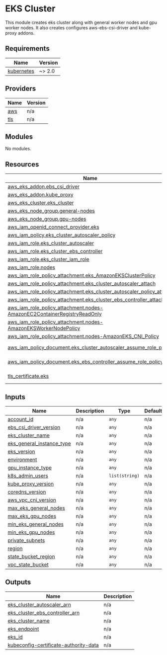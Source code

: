 <!-- BEGIN_TF_DOCS -->
# EKS Cluster

This module creates eks cluster along with general worker nodes and gpu worker nodes. 
It also creates configures aws-ebs-csi-driver and kube-proxy addons.

## Requirements

| Name | Version |
|------|---------|
| <a name="requirement_kubernetes"></a> [kubernetes](#requirement\_kubernetes) | ~> 2.0 |

## Providers

| Name | Version |
|------|---------|
| <a name="provider_aws"></a> [aws](#provider\_aws) | n/a |
| <a name="provider_tls"></a> [tls](#provider\_tls) | n/a |

## Modules

No modules.

## Resources

| Name | Type |
|------|------|
| [aws_eks_addon.ebs_csi_driver](https://registry.terraform.io/providers/hashicorp/aws/latest/docs/resources/eks_addon) | resource |
| [aws_eks_addon.kube_proxy](https://registry.terraform.io/providers/hashicorp/aws/latest/docs/resources/eks_addon) | resource |
| [aws_eks_cluster.eks_cluster](https://registry.terraform.io/providers/hashicorp/aws/latest/docs/resources/eks_cluster) | resource |
| [aws_eks_node_group.general-nodes](https://registry.terraform.io/providers/hashicorp/aws/latest/docs/resources/eks_node_group) | resource |
| [aws_eks_node_group.gpu-nodes](https://registry.terraform.io/providers/hashicorp/aws/latest/docs/resources/eks_node_group) | resource |
| [aws_iam_openid_connect_provider.eks](https://registry.terraform.io/providers/hashicorp/aws/latest/docs/resources/iam_openid_connect_provider) | resource |
| [aws_iam_policy.eks_cluster_autoscaler_policy](https://registry.terraform.io/providers/hashicorp/aws/latest/docs/resources/iam_policy) | resource |
| [aws_iam_role.eks_cluster_autoscaler](https://registry.terraform.io/providers/hashicorp/aws/latest/docs/resources/iam_role) | resource |
| [aws_iam_role.eks_cluster_ebs_controller](https://registry.terraform.io/providers/hashicorp/aws/latest/docs/resources/iam_role) | resource |
| [aws_iam_role.eks_cluster_iam_role](https://registry.terraform.io/providers/hashicorp/aws/latest/docs/resources/iam_role) | resource |
| [aws_iam_role.nodes](https://registry.terraform.io/providers/hashicorp/aws/latest/docs/resources/iam_role) | resource |
| [aws_iam_role_policy_attachment.eks_AmazonEKSClusterPolicy](https://registry.terraform.io/providers/hashicorp/aws/latest/docs/resources/iam_role_policy_attachment) | resource |
| [aws_iam_role_policy_attachment.eks_cluster_autoscaler_attach](https://registry.terraform.io/providers/hashicorp/aws/latest/docs/resources/iam_role_policy_attachment) | resource |
| [aws_iam_role_policy_attachment.eks_cluster_autoscaler_policy_attach](https://registry.terraform.io/providers/hashicorp/aws/latest/docs/resources/iam_role_policy_attachment) | resource |
| [aws_iam_role_policy_attachment.eks_cluster_ebs_controller_attach](https://registry.terraform.io/providers/hashicorp/aws/latest/docs/resources/iam_role_policy_attachment) | resource |
| [aws_iam_role_policy_attachment.nodes-AmazonEC2ContainerRegistryReadOnly](https://registry.terraform.io/providers/hashicorp/aws/latest/docs/resources/iam_role_policy_attachment) | resource |
| [aws_iam_role_policy_attachment.nodes-AmazonEKSWorkerNodePolicy](https://registry.terraform.io/providers/hashicorp/aws/latest/docs/resources/iam_role_policy_attachment) | resource |
| [aws_iam_role_policy_attachment.nodes-AmazonEKS_CNI_Policy](https://registry.terraform.io/providers/hashicorp/aws/latest/docs/resources/iam_role_policy_attachment) | resource |
| [aws_iam_policy_document.eks_cluster_autoscaler_assume_role_policy](https://registry.terraform.io/providers/hashicorp/aws/latest/docs/data-sources/iam_policy_document) | data source |
| [aws_iam_policy_document.eks_ebs_controller_assume_role_policy](https://registry.terraform.io/providers/hashicorp/aws/latest/docs/data-sources/iam_policy_document) | data source |
| [tls_certificate.eks](https://registry.terraform.io/providers/hashicorp/tls/latest/docs/data-sources/certificate) | data source |

## Inputs

| Name                                                                                                                | Description | Type | Default | Required |
|---------------------------------------------------------------------------------------------------------------------|-------------|------|---------|:--------:|
| <a name="input_account_id"></a> [account\_id](#input\_account\_id)                                                  | n/a | `any` | n/a | yes |
| <a name="input_ebs_csi_driver_version"></a> [ebs\_csi\_driver\_version](#input\_ebs\_csi\_driver\_version)          | n/a | `any` | n/a | yes |
| <a name="input_eks_cluster_name"></a> [eks\_cluster\_name](#input\_eks\_cluster\_name)                              | n/a | `any` | n/a | yes |
| <a name="input_eks_general_instance_type"></a> [eks\_general\_instance\_type](#input\_eks\_general\_instance\_type) | n/a | `any` | n/a | yes |
| <a name="input_eks_version"></a> [eks\_version](#input\_eks\_version)                                               | n/a | `any` | n/a | yes |
| <a name="input_environment"></a> [environment](#input\_environment)                                                 | n/a | `any` | n/a | yes |
| <a name="input_gpu_instance_type"></a> [gpu\_instance\_type](#input\_gpu\_instance\_type)                           | n/a | `any` | n/a | yes |
| <a name="input_k8s_admin_users"></a> [k8s\_admin\_users](#input\_k8s\_admin\_users)                                 | n/a | `list(string)` | n/a | yes |
| <a name="input_kube_proxy_version"></a> [kube\_proxy\_version](#input\_kube\_proxy\_version)                        | n/a | `any` | n/a | yes |
| <a name="input_coredns_version"></a> [coredns\_version](#input\_coredns\_version)                                   | n/a | `any` | n/a | yes |
| <a name="input_aws_vpc_cni_version"></a> [aws\_vpc\_cni\_version](#input\_aws\_vpc\_cni\_version)                   | n/a | `any` | n/a | yes |
| <a name="input_max_eks_general_nodes"></a> [max\_eks\_general\_nodes](#input\_max\_eks\_general\_nodes)             | n/a | `any` | n/a | yes |
| <a name="input_max_eks_gpu_nodes"></a> [max\_eks\_gpu\_nodes](#input\_max\_eks\_gpu\_nodes)                         | n/a | `any` | n/a | yes |
| <a name="input_min_eks_general_nodes"></a> [min\_eks\_general\_nodes](#input\_min\_eks\_general\_nodes)             | n/a | `any` | n/a | yes |
| <a name="input_min_eks_gpu_nodes"></a> [min\_eks\_gpu\_nodes](#input\_min\_eks\_gpu\_nodes)                         | n/a | `any` | n/a | yes |
| <a name="input_private_subnets"></a> [private\_subnets](#input\_private\_subnets)                                   | n/a | `any` | n/a | yes |
| <a name="input_region"></a> [region](#input\_region)                                                                | n/a | `any` | n/a | yes |
| <a name="input_state_bucket_region"></a> [state\_bucket\_region](#input\_state\_bucket\_region)                     | n/a | `any` | n/a | yes |
| <a name="input_vpc_state_bucket"></a> [vpc\_state\_bucket](#input\_vpc\_state\_bucket)                              | n/a | `any` | n/a | yes |

## Outputs

| Name | Description |
|------|-------------|
| <a name="output_eks_cluster_autoscaler_arn"></a> [eks\_cluster\_autoscaler\_arn](#output\_eks\_cluster\_autoscaler\_arn) | n/a |
| <a name="output_eks_cluster_ebs_controller_arn"></a> [eks\_cluster\_ebs\_controller\_arn](#output\_eks\_cluster\_ebs\_controller\_arn) | n/a |
| <a name="output_eks_cluster_name"></a> [eks\_cluster\_name](#output\_eks\_cluster\_name) | n/a |
| <a name="output_eks_endpoint"></a> [eks\_endpoint](#output\_eks\_endpoint) | n/a |
| <a name="output_eks_id"></a> [eks\_id](#output\_eks\_id) | n/a |
| <a name="output_kubeconfig-certificate-authority-data"></a> [kubeconfig-certificate-authority-data](#output\_kubeconfig-certificate-authority-data) | n/a |
<!-- END_TF_DOCS -->
